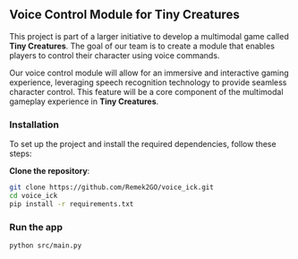 ## Voice Control Module for Tiny Creatures

This project is part of a larger initiative to develop a multimodal game called **Tiny Creatures**. The goal of our team is to create a module that enables players to control their character using voice commands.

Our voice control module will allow for an immersive and interactive gaming experience, leveraging speech recognition technology to provide seamless character control. This feature will be a core component of the multimodal gameplay experience in **Tiny Creatures**.

### Installation

To set up the project and install the required dependencies, follow these steps:

**Clone the repository**:
   ```bash
   git clone https://github.com/Remek2GO/voice_ick.git
   cd voice_ick
   pip install -r requirements.txt
   ```

### Run the app

   ```bash
   python src/main.py
   ```

